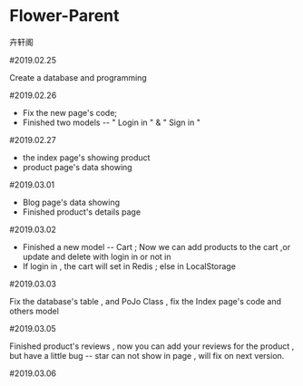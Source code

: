 # Flower-Parent
卉轩阁

#2019.02.25

Create a database and programming

#2019.02.26

* Fix the new page's code;
* Finished two models -- " Login in " & " Sign in "

#2019.02.27

* the index page's showing product 
* product page's data showing

#2019.03.01

* Blog page's data showing
* Finished product's details page

#2019.03.02

* Finished a new model -- Cart ; Now we can add products to the cart ,or update and delete with
login in or not in 
* If login in , the cart will set in Redis ; else in LocalStorage

#2019.03.03

Fix the database's table , and PoJo Class , fix the Index page's code and others model

#2019.03.05

Finished product's reviews , now you can add your reviews for the product , but have a little
bug -- star can not show in page , will fix on next version.

#2019.03.06

 